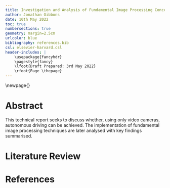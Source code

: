 ```yaml
---
title: Investigation and Analysis of Fundamental Image Processing Concepts
author: Jonathan Gibbons
date: 10th May 2022
toc: true
numbersections: true
geometry: margin=2.5cm
urlcolor: blue
bibliography: references.bib
csl: elsevier-harvard.csl
header-includes: |
    \usepackage{fancyhdr}
    \pagestyle{fancy}
    \lfoot{Draft Prepared: 3rd May 2022}
    \rfoot{Page \thepage}
---
```


\newpage{}

# Abstract

This technical report seeks to discuss whether, using only video cameras, autonomous driving can be achieved. The implementation of fundamental image processing techniques are later analysed with key findings summarised.

# Literature Review

# References